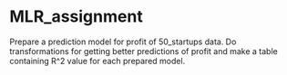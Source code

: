 # MLR_assignment
Prepare a prediction model for profit of 50_startups data. Do transformations for getting better predictions of profit and make a table containing R^2 value for each prepared model.
